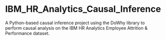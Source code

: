 # IBM_HR_Analytics_Causal_Inference
A Python-based causal inference project using the DoWhy library to perform causal analysis on the IBM HR Analytics Employee Attrition &amp; Performance dataset.
